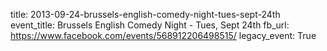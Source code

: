 title: 2013-09-24-brussels-english-comedy-night-tues-sept-24th
event_title: Brussels English Comedy Night - Tues, Sept 24th
fb_url: https://www.facebook.com/events/568912206498515/
legacy_event: True
